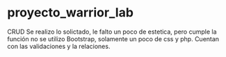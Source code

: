 # proyecto_warrior_lab
CRUD
Se realizo lo solictado, le falto un poco de estetica, pero cumple la función no se utilizo Bootstrap, solamente un poco de css y php.
Cuentan con las validaciones y la relaciones.
